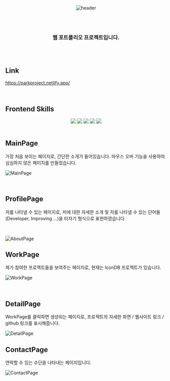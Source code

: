 <div align="center">
  
  ![header](https://capsule-render.vercel.app/api?type=soft&color=auto&height=300&section=header&text=Park's%20Portfolio&fontSize=90)

  <br><br>

  ### 웹 포트폴리오 프로젝트입니다.
</div>

<br><br>

## Link
https://parkproject.netlify.app/

<br>

## Frontend Skills
<div align="center">
  <img src="https://img.shields.io/badge/CSS-1572B6?style=flat-square&logo=CSS3&logoColor=white"/>
  <img src="https://img.shields.io/badge/JavaScript-F7DF1E?style=flat-square&logo=JavaScript&logoColor=white"/>
  <img src="https://img.shields.io/badge/React-61DAFB?style=flat-square&logo=React&logoColor=white"/>
  <img src="https://img.shields.io/badge/styledcomponents-DB7093?style=flat-square&logo=styledcomponents&logoColor=white"/>
  <img src="https://img.shields.io/badge/VSCode-007ACC?style=flat-square&logo=visualstudiocode&logoColor=white"/>
</div>

<br>

## MainPage
가장 처음 보이는 페이지로, 간단한 소개가 들어있습니다. 마우스 오버 기능을 사용하여 심심하지 않은 페이지를 만들었습니다.

![MainPage](https://user-images.githubusercontent.com/89950902/226186626-a8a24442-3252-4c86-94e7-6a44b6ada5a3.PNG)

<br>

## ProfilePage
저를 나타낼 수 있는 페이지로, 저에 대한 자세한 소개 및 저를 나타낼 수 있는 단어들(Developer, Improving ...)을 타자기 형식으로 표현하였습니다. 

<br>

![AboutPage](https://user-images.githubusercontent.com/89950902/226186718-9fe80c99-4179-4879-aa12-8c121f1863bc.PNG)

## WorkPage
제가 참여한 프로젝트들을 보여주는 페이지로, 현재는 IconDB 프로젝트가 있습니다.

![WorkPage](https://user-images.githubusercontent.com/89950902/226186780-cb285034-9646-46aa-a99a-e731ab4878a0.PNG)

<br>

## DetailPage
WorkPage를 클릭하면 생성되는 페이지로, 프로젝트의 자세한 화면 / 웹사이트 링크 /  github 링크를 표시해줍니다. 

![DetailPage](https://user-images.githubusercontent.com/89950902/226186789-8e85c64c-2b7b-4a58-863f-c3f88631e343.PNG)
<br>

## ContactPage
연락할 수 있는 수단을 나타내는 페이지입니다.

![ContactPage](https://user-images.githubusercontent.com/89950902/226186795-d7530b4e-f1ab-43bb-8d23-322f148d97dc.PNG)
